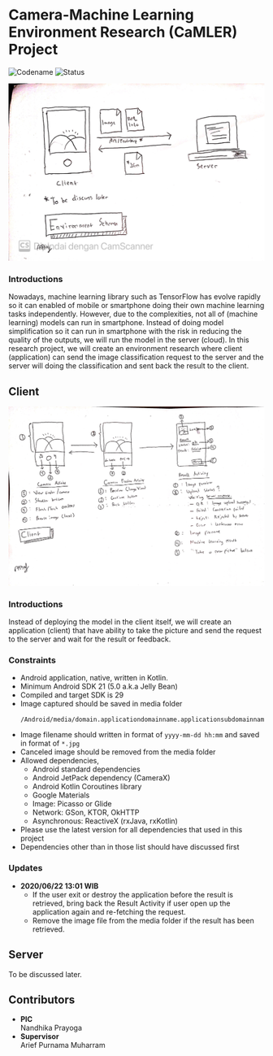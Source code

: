 # Camera-Machine Learning Environment Research (CaMLER) Project
![Codename](https://img.shields.io/badge/Codename-CaMLER-blue)
![Status](https://img.shields.io/badge/Status-Active-green)

![Schema](screenshot01.jpg)

### Introductions
Nowadays, machine learning library such as TensorFlow has evolve rapidly so it can enabled of mobile or smartphone doing their own machine learning tasks independently. However, due to the complexities, not all of (machine learning) models can run in smartphone. Instead of doing model simplification so it can run in smartphone with the risk in reducing the quality of the outputs, we will run the model in the server (cloud). In this research project, we will create an environment research where client (application) can send the image classification request to the server and the server will doing the classification and sent back the result to the client.

## Client
![Application schema](screenshot02.jpg)

### Introductions
Instead of deploying the model in the client itself, we will create an application (client) that have ability to take the picture and send the request to the server and wait for the result or feedback. 

### Constraints
- Android application, native, written in Kotlin.
- Minimum Android SDK 21 (5.0 a.k.a Jelly Bean)
- Compiled and target SDK is 29
- Image captured should be saved in media folder<br>
    ```
  /Android/media/domain.applicationdomainname.applicationsubdomainname/applicationname/images/
    ```
- Image filename should written in format of `yyyy-mm-dd hh:mm` and saved in format of `*.jpg`
- Canceled image should be removed from the media folder
- Allowed dependencies,<br>
  - Android standard dependencies
  - Android JetPack dependency (CameraX)
  - Android Kotlin Coroutines library
  - Google Materials
  - Image: Picasso or Glide
  - Network: GSon, KTOR, OkHTTP
  - Asynchronous: ReactiveX (rxJava, rxKotlin)
- Please use the latest version for all dependencies that used in this project
- Dependencies other than in those list should have discussed first

### Updates
- **2020/06/22 13:01 WIB**<br>
  - If the user exit or destroy the application before the result is retrieved, bring back the Result Activity if user open up the application again and re-fetching the request.
  - Remove the image file from the media folder if the result has been retrieved.

## Server
To be discussed later.

## Contributors
- **PIC**<br>
  Nandhika Prayoga
- **Supervisor**<br>
  Arief Purnama Muharram
